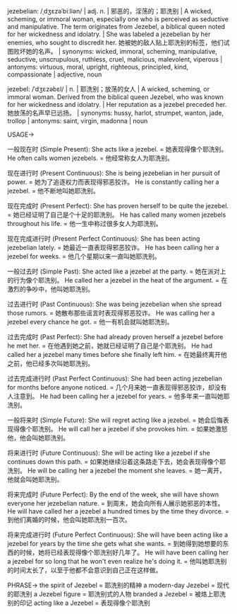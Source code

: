 jezebelian: /ˌdʒɛzəˈbiːliən/ | adj. n. | 邪恶的，淫荡的；耶洗别 |  A wicked, scheming, or immoral woman, especially one who is perceived as seductive and manipulative. The term originates from Jezebel, a biblical queen noted for her wickedness and idolatry. | She was labeled a jezebelian by her enemies, who sought to discredit her. 她被她的敌人贴上耶洗别的标签，他们试图败坏她的名声。 | synonyms: wicked, immoral, scheming, manipulative, seductive, unscrupulous, ruthless, cruel, malicious, malevolent, viperous | antonyms: virtuous, moral, upright, righteous, principled, kind, compassionate | adjective, noun


jezebel: /ˈdʒɛzəbɛl/ | n. | 耶洗别；放荡的女人 |  A wicked, scheming, or immoral woman.  Derived from the biblical queen Jezebel, who was known for her wickedness and idolatry. |  Her reputation as a jezebel preceded her. 她放荡的名声早已远扬。 | synonyms:  hussy, harlot, strumpet, wanton, jade, trollop | antonyms: saint, virgin, madonna | noun


USAGE->

一般现在时 (Simple Present):
She acts like a jezebel. = 她表现得像个耶洗别。
He often calls women jezebels. = 他经常称女人为耶洗别。

现在进行时 (Present Continuous):
She is being jezebelian in her pursuit of power. = 她为了追逐权力而表现得邪恶狡诈。
He is constantly calling her a jezebel. = 他不断地叫她耶洗别。

现在完成时 (Present Perfect):
She has proven herself to be quite the jezebel. = 她已经证明了自己是个十足的耶洗别。
He has called many women jezebels throughout his life. = 他一生中称过很多女人为耶洗别。

现在完成进行时 (Present Perfect Continuous):
She has been acting jezebelian lately. = 她最近一直表现得邪恶狡诈。
He has been calling her a jezebel for weeks. = 他几个星期以来一直叫她耶洗别。

一般过去时 (Simple Past):
She acted like a jezebel at the party. = 她在派对上的行为像个耶洗别。
He called her a jezebel in the heat of the argument. = 在激烈的争吵中，他叫她耶洗别。

过去进行时 (Past Continuous):
She was being jezebelian when she spread those rumors. = 她散布那些谣言时表现得邪恶狡诈。
He was calling her a jezebel every chance he got. = 他一有机会就叫她耶洗别。

过去完成时 (Past Perfect):
She had already proven herself a jezebel before he met her. = 在他遇到她之前，她就已经证明了自己是个耶洗别。
He had called her a jezebel many times before she finally left him. = 在她最终离开他之前，他已经多次叫她耶洗别。

过去完成进行时 (Past Perfect Continuous):
She had been acting jezebelian for months before anyone noticed. = 几个月来她一直表现得邪恶狡诈，却没有人注意到。
He had been calling her a jezebel for years. = 他多年来一直叫她耶洗别。

一般将来时 (Simple Future):
She will regret acting like a jezebel. = 她会后悔表现得像个耶洗别。
He will call her a jezebel if she provokes him. = 如果她激怒他，他会叫她耶洗别。

将来进行时 (Future Continuous):
She will be acting like a jezebel if she continues down this path. = 如果她继续沿着这条路走下去，她会表现得像个耶洗别。
He will be calling her a jezebel the moment she leaves. = 她一离开，他就会叫她耶洗别。

将来完成时 (Future Perfect):
By the end of the week, she will have shown everyone her jezebelian nature. = 到周末，她会向所有人展示她邪恶的本性。
He will have called her a jezebel a hundred times by the time they divorce. = 到他们离婚的时候，他会叫她耶洗别一百次。

将来完成进行时 (Future Perfect Continuous):
She will have been acting like a jezebel for years by the time she gets what she wants. = 到她得到她想要的东西的时候，她将已经表现得像个耶洗别好几年了。
He will have been calling her a jezebel for so long that he won't even realize he's doing it. = 他叫她耶洗别的时间太长了，以至于他都不会意识到自己正在这样做。


PHRASE->
the spirit of Jezebel = 耶洗别的精神
a modern-day Jezebel = 现代的耶洗别
a Jezebel figure = 耶洗别式的人物
branded a Jezebel = 被烙上耶洗别的印记
acting like a Jezebel = 表现得像个耶洗别
